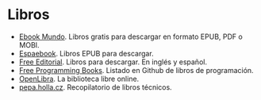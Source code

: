 # Libros

- [Ebook Mundo](https://ebookmundo.org/). Libros gratis para descargar en formato EPUB, PDF o MOBI.
- [Espaebook](http://www.espaebook.com/). Libros EPUB para descargar.
- [Free Editorial](https://freeditorial.com/). Libros para descargar. En inglés y español.
- [Free Programming Books](https://github.com/EbookFoundation/free-programming-books). Listado en Github de libros de programación.
- [OpenLibra](https://openlibra.com/es). La biblioteca libre online.
- [pepa.holla.cz](http://pepa.holla.cz/wp-content/uploads/). Recopilatorio de libros técnicos.
